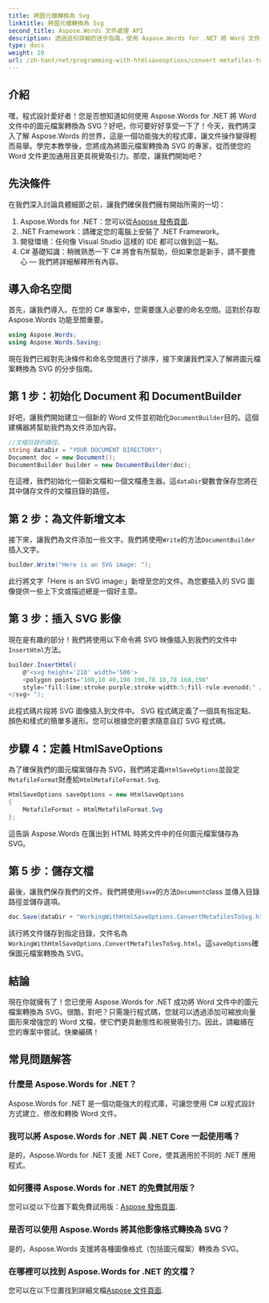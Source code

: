 ```yaml
---
title: 將圖元檔轉換為 Svg
linktitle: 將圖元檔轉換為 Svg
second_title: Aspose.Words 文件處理 API
description: 透過這份詳細的逐步指南，使用 Aspose.Words for .NET 將 Word 文件中的圖元檔案轉換為 SVG。非常適合各個層級的開發人員。
type: docs
weight: 10
url: /zh-hant/net/programming-with-htmlsaveoptions/convert-metafiles-to-svg/
---
```

## 介紹

嘿，程式設計愛好者！您是否想知道如何使用 Aspose.Words for .NET 將 Word 文件中的圖元檔案轉換為 SVG？好吧，你可要好好享受一下了！今天，我們將深入了解 Aspose.Words 的世界，這是一個功能強大的程式庫，讓文件操作變得輕而易舉。學完本教學後，您將成為將圖元檔案轉換為 SVG 的專家，從而使您的 Word 文件更加通用且更具視覺吸引力。那麼，讓我們開始吧？

## 先決條件

在我們深入討論具體細節之前，讓我們確保我們擁有開始所需的一切：

1.  Aspose.Words for .NET：您可以從[Aspose 發佈頁面](https://releases.aspose.com/words/net/).
2. .NET Framework：請確定您的電腦上安裝了 .NET Framework。
3. 開發環境：任何像 Visual Studio 這樣的 IDE 都可以做到這一點。
4. C# 基礎知識：稍微熟悉一下 C# 將會有所幫助，但如果您是新手，請不要擔心 — 我們將詳細解釋所有內容。

## 導入命名空間

首先，讓我們導入。在您的 C# 專案中，您需要匯入必要的命名空間。這對於存取 Aspose.Words 功能至關重要。

```csharp
using Aspose.Words;
using Aspose.Words.Saving;
```

現在我們已經對先決條件和命名空間進行了排序，接下來讓我們深入了解將圖元檔案轉換為 SVG 的分步指南。

## 第 1 步：初始化 Document 和 DocumentBuilder

好吧，讓我們開始建立一個新的 Word 文件並初始化`DocumentBuilder`目的。這個建構器將幫助我們為文件添加內容。

```csharp
//文檔目錄的路徑。
string dataDir = "YOUR DOCUMENT DIRECTORY";
Document doc = new Document();
DocumentBuilder builder = new DocumentBuilder(doc);
```

在這裡，我們初始化一個新文檔和一個文檔產生器。這`dataDir`變數會保存您將在其中儲存文件的文檔目錄的路徑。

## 第 2 步：為文件新增文本

接下來，讓我們為文件添加一些文字。我們將使用`Write`的方法`DocumentBuilder`插入文字。

```csharp
builder.Write("Here is an SVG image: ");
```

此行將文字「Here is an SVG image:」新增至您的文件。為您要插入的 SVG 圖像提供一些上下文或描述總是一個好主意。

## 第 3 步：插入 SVG 影像

現在是有趣的部分！我們將使用以下命令將 SVG 映像插入到我們的文件中`InsertHtml`方法。

```csharp
builder.InsertHtml(
    @"<svg height='210' width='500'>
    <polygon points='100,10 40,198 190,78 10,78 160,198' 
    style='fill:lime;stroke:purple;stroke-width:5;fill-rule:evenodd;' />
</svg> ");
```

此程式碼片段將 SVG 圖像插入到文件中。 SVG 程式碼定義了一個具有指定點、顏色和樣式的簡單多邊形。您可以根據您的要求隨意自訂 SVG 程式碼。

## 步驟 4：定義 HtmlSaveOptions

為了確保我們的圖元檔案儲存為 SVG，我們將定義`HtmlSaveOptions`並設定`MetafileFormat`財產給`HtmlMetafileFormat.Svg`.

```csharp
HtmlSaveOptions saveOptions = new HtmlSaveOptions
{
    MetafileFormat = HtmlMetafileFormat.Svg
};
```

這告訴 Aspose.Words 在匯出到 HTML 時將文件中的任何圖元檔案儲存為 SVG。

## 第 5 步：儲存文檔

最後，讓我們保存我們的文件。我們將使用`Save`的方法`Document`class 並傳入目錄路徑並儲存選項。

```csharp
doc.Save(dataDir + "WorkingWithHtmlSaveOptions.ConvertMetafilesToSvg.html", saveOptions);
```

該行將文件儲存到指定目錄，文件名為`WorkingWithHtmlSaveOptions.ConvertMetafilesToSvg.html`。這`saveOptions`確保圖元檔案轉換為 SVG。

## 結論

現在你就擁有了！您已使用 Aspose.Words for .NET 成功將 Word 文件中的圖元檔案轉換為 SVG。很酷，對吧？只需幾行程式碼，您就可以透過添加可縮放向量圖形來增強您的 Word 文檔，使它們更具動態性和視覺吸引力。因此，請繼續在您的專案中嘗試。快樂編碼！

## 常見問題解答

### 什麼是 Aspose.Words for .NET？
Aspose.Words for .NET 是一個功能強大的程式庫，可讓您使用 C# 以程式設計方式建立、修改和轉換 Word 文件。

### 我可以將 Aspose.Words for .NET 與 .NET Core 一起使用嗎？
是的，Aspose.Words for .NET 支援 .NET Core，使其適用於不同的 .NET 應用程式。

### 如何獲得 Aspose.Words for .NET 的免費試用版？
您可以從以下位置下載免費試用版：[Aspose 發佈頁面](https://releases.aspose.com/).

### 是否可以使用 Aspose.Words 將其他影像格式轉換為 SVG？
是的，Aspose.Words 支援將各種圖像格式（包括圖元檔案）轉換為 SVG。

### 在哪裡可以找到 Aspose.Words for .NET 的文檔？
您可以在以下位置找到詳細文檔[Aspose 文件頁面](https://reference.aspose.com/words/net/).
